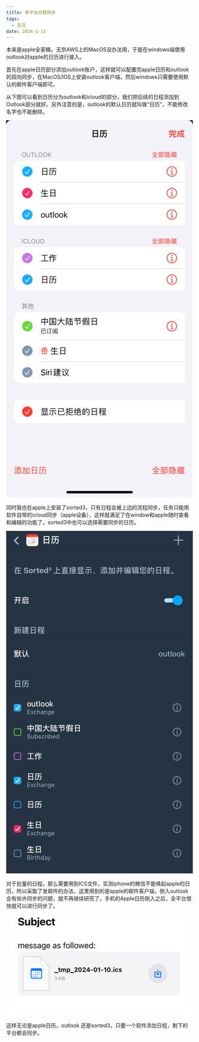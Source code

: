 ```yaml
---
title: 多平台日程同步
tags:
  - 生活
date: 2024-1-11
---
```



本来是apple全家桶，无奈AWS上的MacOS没办法用，于是在windows端使用outlook对apple的日历进行接入。

首先在apple日历部分添加outlook账户，这样就可以配置完apple日历和outlook的双向同步，在MacOS/IOS上安装outlook客户端，然后windows只需要使用默认的邮件客户端即可。
<!--more-->

从下图可以看到日历分为outlook和icloud的部分，我们把后续的日程添加到Outlook部分就好。另外注意的是，outlook的默认日历就叫做“日历”，不能修改名字也不能删除。

![IMG_BED298D58B69-1](https://raw.githubusercontent.com/Xu-Hardy/image-host/master/IMG_BED298D58B69-1.jpeg)

同时我也在apple上安装了sorted3，只有日程会被上边的流程同步，任务只能用软件自带的icloud同步（apple设备），这样就满足了在window和apple随时查看和编辑的功能了，sorted3中也可以选择需要同步的日历。

![image-20240111100732235](https://raw.githubusercontent.com/Xu-Hardy/image-host/master/image-20240111100732235.png)

对于批量的日程，那么需要用到ICS文件，实测iphone的微信不能唤起apple的日历，所以采取了发邮件的办法，这里用到的是apple的邮件客户端，倒入outlook会有些许同步的问题，就不再继续研究了。手机的Apple日历倒入之后，全平台很快就可以进行同步了。

![IMG_94EF88297C76-1](https://raw.githubusercontent.com/Xu-Hardy/image-host/master/IMG_94EF88297C76-1.jpeg)

这样无论是apple日历，outlook 还是sorted3，只要一个软件添加日程，剩下的平台都会同步。
